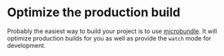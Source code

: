 # Optimize the production build

Probably the easiest way to build your project is to use [microbundle](https://github.com/developit/microbundle). It will optimize production builds for you as well as provide the `watch` mode for development.

